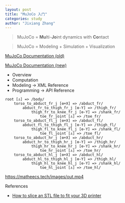 ```yaml
---
layout: post
title: "MuJoCo 入门"
categories: study
author: "Jixiang Zhang"
---
```


> MuJoCo = **Mu**lti-**Jo**int dynamics with **Co**ntact

> MuJoCo = Modeling + Simulation + Visualization

[MuJoCo Documentation (old)](https://roboti.us/book/index.html)

[MuJoCo Documentation (new)](https://mujoco.readthedocs.io/en/latest/overview.html)

- Overview
- Computation
- Modeling -> XML Reference
- Programming -> API Reference

```
root [⚓] => /body/
    torso_to_abduct_fr_j [⚙+X] => /abduct_fr/
        abduct_fr_to_thigh_fr_j [⚙-Y] => /thigh_fr/
            thigh_fr_to_knee_fr_j [⚙-Y] => /shank_fr/
                toe_fr_joint [⚓] => /toe_fr/
    torso_to_abduct_fl_j [⚙+X] => /abduct_fl/
        abduct_fl_to_thigh_fl_j [⚙-Y] => /thigh_fl/
            thigh_fl_to_knee_fl_j [⚙-Y] => /shank_fl/
                toe_fl_joint [⚓] => /toe_fl/
    torso_to_abduct_hr_j [⚙+X] => /abduct_hr/
        abduct_hr_to_thigh_hr_j [⚙-Y] => /thigh_hr/
            thigh_hr_to_knee_hr_j [⚙-Y] => /shank_hr/
                toe_hr_joint [⚓] => /toe_hr/
    torso_to_abduct_hl_j [⚙+X] => /abduct_hl/
        abduct_hl_to_thigh_hl_j [⚙-Y] => /thigh_hl/
            thigh_hl_to_knee_hl_j [⚙-Y] => /shank_hl/
                toe_hl_joint [⚓] => /toe_hl/
```

https://matheecs.tech/images/out.mp4

References

- [How to slice an STL file to fit your 3D printer](https://www.youtube.com/watch?v=e9VeyBNnH1g)